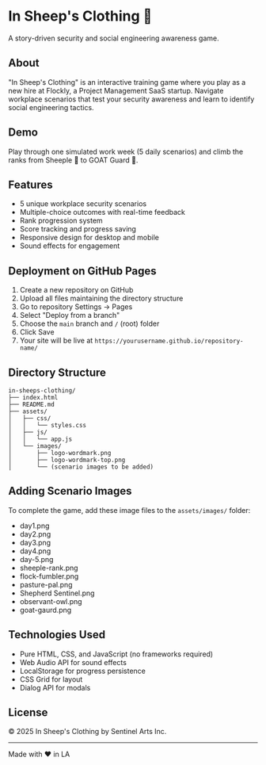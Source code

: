 # In Sheep's Clothing 🐑

A story-driven security and social engineering awareness game.

## About

"In Sheep's Clothing" is an interactive training game where you play as a new hire at Flockly, a Project Management SaaS startup. Navigate workplace scenarios that test your security awareness and learn to identify social engineering tactics.

## Demo

Play through one simulated work week (5 daily scenarios) and climb the ranks from Sheeple 🐑 to GOAT Guard 🐐.

## Features

- 5 unique workplace security scenarios
- Multiple-choice outcomes with real-time feedback
- Rank progression system  
- Score tracking and progress saving
- Responsive design for desktop and mobile
- Sound effects for engagement

## Deployment on GitHub Pages

1. Create a new repository on GitHub
2. Upload all files maintaining the directory structure
3. Go to repository Settings → Pages
4. Select "Deploy from a branch"
5. Choose the `main` branch and `/` (root) folder
6. Click Save
7. Your site will be live at `https://yourusername.github.io/repository-name/`

## Directory Structure

```
in-sheeps-clothing/
├── index.html
├── README.md
├── assets/
│   ├── css/
│   │   └── styles.css
│   ├── js/
│   │   └── app.js
│   └── images/
│       ├── logo-wordmark.png
│       ├── logo-wordmark-top.png
│       └── (scenario images to be added)
```

## Adding Scenario Images

To complete the game, add these image files to the `assets/images/` folder:
- day1.png
- day2.png
- day3.png
- day4.png
- day-5.png
- sheeple-rank.png
- flock-fumbler.png
- pasture-pal.png
- Shepherd Sentinel.png
- observant-owl.png
- goat-gaurd.png

## Technologies Used

- Pure HTML, CSS, and JavaScript (no frameworks required)
- Web Audio API for sound effects
- LocalStorage for progress persistence
- CSS Grid for layout
- Dialog API for modals

## License

© 2025 In Sheep's Clothing by Sentinel Arts Inc.

---

Made with ❤️ in LA
